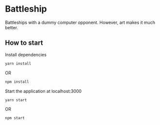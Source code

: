 # Battleship

Battleships with a dummy computer opponent. However, art makes it much better.

## How to start
Install dependencies
``` bash
yarn install
```
OR
``` bash
npm install
```
Start the application at localhost:3000
``` bash
yarn start
```
OR
``` bash
npm start
```
